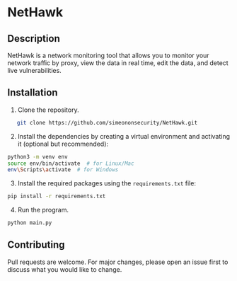 # NetHawk

## Description
NetHawk is a network monitoring tool that allows you to monitor your network traffic by proxy, view the data in real time, edit the data, and detect live vulnerabilities.

## Installation
1. Clone the repository.
```bash
   git clone https://github.com/simeononsecurity/NetHawk.git
```
2. Install the dependencies by creating a virtual environment and activating it (optional but recommended):
```bash
python3 -m venv env
source env/bin/activate  # for Linux/Mac
env\Scripts\activate  # for Windows
```
3. Install the required packages using the `requirements.txt` file:
```bash
pip install -r requirements.txt
```
4. Run the program.
```bash
python main.py
```

## Contributing

Pull requests are welcome. For major changes, please open an issue first to discuss what you would like to change.